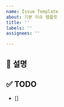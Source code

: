 ```yaml
---
name: Issue Template
about: 기본 이슈 템플릿
title: ''
labels: ''
assignees: ''

---
```


## 📝 설명

## ✅ TODO
- []
